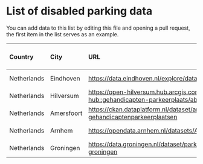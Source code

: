 # List of disabled parking data

You can add data to this list by editing this file and opening a pull request, the first item in the list serves as an example.

| Country | City | URL | Format | API | Last known update |
| :------ | :--- | :-- | ------ | --- | :---------------: |
| Netherlands | Eindhoven | https://data.eindhoven.nl/explore/dataset/parkeerplaatsen/information | JSON | Yes | 2022-09-01 |
| Netherlands | Hilversum | https://open-hilversum.hub.arcgis.com/datasets/hilversum-hub::gehandicapten-parkeerplaats/about | GeoJSON | Yes | 2023-02-01 |
| Netherlands | Amersfoort | https://ckan.dataplatform.nl/dataset/amersfoort-gehandicaptenparkeerplaatsen | JSON | No | 2023-05-16 |
| Netherlands | Arnhem | https://opendata.arnhem.nl/datasets/Arnhem::parkeervakken/about | JSON | Yes | 2023-05-02 |
| Netherlands | Groningen | https://data.groningen.nl/dataset/parkeervakken-gemeente-groningen | JSON | No | 2022-10-12 |